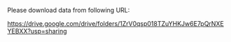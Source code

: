 Please download data from following URL:

https://drive.google.com/drive/folders/1ZrV0qsp018TZuYHKJw6E7pQrNXEYEBXX?usp=sharing